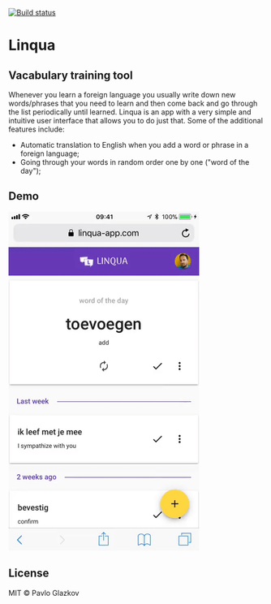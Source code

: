 [![Build status](https://travis-ci.org/pglazkov/Linqua.Web.svg?branch=master)](https://travis-ci.org/pglazkov/Linqua.Web?branch=master)

# Linqua
## Vacabulary training tool

Whenever you learn a foreign language you usually write down new words/phrases that you need to learn and then come back and go through the list periodically until learned. Linqua is an app with a very simple and intuitive user interface that allows you to do just that. Some of the additional features include:

* Automatic translation to English when you add a word or phrase in a foreign language;
* Going through your words in random order one by one ("word of the day");

## Demo
![Demo Animation](demo.gif)

## License
MIT © Pavlo Glazkov
